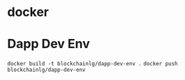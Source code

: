 # docker

# Dapp Dev Env
`docker build -t blockchainlg/dapp-dev-env .`
`docker push blockchainlg/dapp-dev-env`
